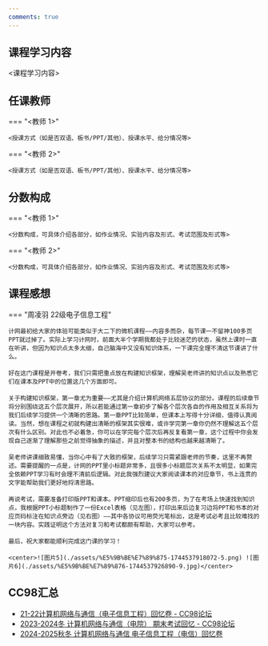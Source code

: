 ```yaml
---
comments: true
---
```

## 课程学习内容

<课程学习内容>


## 任课教师

=== "<教师 1>"

    <授课方式（如是否双语、板书/PPT/其他）、授课水平、给分情况等>

=== "<教师 2>"

    <授课方式（如是否双语、板书/PPT/其他）、授课水平、给分情况等>


## 分数构成

=== "<教师 1>"

    <分数构成，可具体介绍各部分，如作业情况、实验内容及形式、考试范围及形式等>

=== "<教师 2>"

    <分数构成，可具体介绍各部分，如作业情况、实验内容及形式、考试范围及形式等>



## 课程感想

=== "周凌羽 22级电子信息工程"

    计网最初给大家的体验可能类似于大二下的微机课程——内容多而杂，每节课一不留神100多页PPT就过掉了。实际上学习计网时，前面大半个学期我都处于比较迷茫的状态，虽然上课时一直在听讲，但因为知识点太多太细，自己脑海中又没有知识体系，一下课完全理不清这节课讲了什么。
    
    好在这门课程是开卷考，我们只需把重点放在构建知识框架，理解吴老师讲的知识点以及熟悉它们在课本及PPT中的位置这几个方面即可。
    
    关于构建知识框架，第一章尤为重要——尤其是介绍计算机网络五层协议的部分。课程的后续章节将分别围绕这五个层次展开，所以若能通过第一章初步了解各个层次各自的作用及相互关系将为我们后续学习提供一个清晰的思路。第一章PPT比较简单，但课本上写得十分详细，值得认真阅读。当然，想在课程之初就构建出清晰的框架其实很难，或许学完第一章你仍然不理解这五个层次有什么区别。对此也不必着急，你可以在学完每个层次后再反复看第一章，这个过程中你会发现自己逐渐了理解那些之前觉得抽象的描述，并且对整本书的结构也越来越清晰了。
    
    吴老师讲课细致易懂，当你心中有了大致的框架，后续学习只需紧跟老师的节奏，这里不再赘述。需要提醒的一点是，计网的PPT里小标题非常多，且很多小标题层次关系不太明显，如果完全依赖PPT学习有时会理不清前后逻辑。对此我强烈建议大家阅读课本的对应章节，书上连贯的文字能帮助我们更好地捋清思路。
    
    再说考试，需要准备打印版PPT和课本。PPT缩印后也有200多页，为了在考场上快速找到知识点，我根据PPT小标题制作了一份Excel表格（见左图），打印出来后边复习边将PPT和书本的对应页码标注在知识点旁边（见右图）——其中各协议可用荧光笔标出，这是考试必考且比较难找的一块内容。实践证明这个方法对复习和考试都颇有帮助，大家可以参考。
    
    最后，祝大家都能顺利完成这门课的学习！
    
    <center>![图片5](./assets/%E5%9B%BE%E7%89%875-1744537918072-5.png) ![图片6](./assets/%E5%9B%BE%E7%89%876-1744537926890-9.jpg)</center>

## CC98汇总

* [21-22计算机网络与通信（电子信息工程）回忆卷 - CC98论坛](https://www.cc98.org/topic/5231706)
* [2023-2024冬 计算机网络与通信（电院） 期末考试回忆 - CC98论坛](https://www.cc98.org/topic/5799608)
* [2024-2025秋冬 计算机网络与通信 电子信息工程（电信）回忆卷](https://www.cc98.org/topic/6086203)